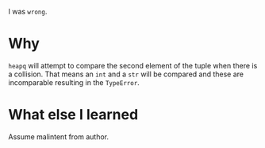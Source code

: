 I was `wrong`.

# Why

`heapq` will attempt to compare the second element of the tuple when there is a collision. That means an `int` and a `str` will be compared and these are incomparable resulting in the `TypeError`.

# What else I learned

Assume malintent from author.
